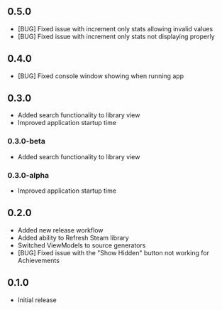 ## 0.5.0

- [BUG] Fixed issue with increment only stats allowing invalid values
- [BUG] Fixed issue with increment only stats not displaying properly

## 0.4.0

- [BUG] Fixed console window showing when running app

## 0.3.0

- Added search functionality to library view
- Improved application startup time

### 0.3.0-beta

- Added search functionality to library view

### 0.3.0-alpha

- Improved application startup time

## 0.2.0

- Added new release workflow
- Added ability to Refresh Steam library
- Switched ViewModels to source generators
- [BUG] Fixed issue with the "Show Hidden" button not working for Achievements

## 0.1.0

- Initial release

